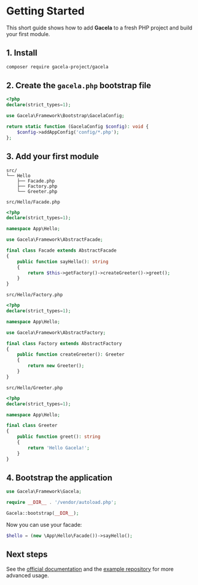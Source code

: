 # Getting Started

This short guide shows how to add **Gacela** to a fresh PHP project and build your first module.

## 1. Install

```bash
composer require gacela-project/gacela
```

## 2. Create the `gacela.php` bootstrap file

```php
<?php
declare(strict_types=1);

use Gacela\Framework\Bootstrap\GacelaConfig;

return static function (GacelaConfig $config): void {
    $config->addAppConfig('config/*.php');
};
```

## 3. Add your first module

```
src/
└── Hello
    ├── Facade.php
    ├── Factory.php
    └── Greeter.php
```

`src/Hello/Facade.php`
```php
<?php
declare(strict_types=1);

namespace App\Hello;

use Gacela\Framework\AbstractFacade;

final class Facade extends AbstractFacade
{
    public function sayHello(): string
    {
        return $this->getFactory()->createGreeter()->greet();
    }
}
```

`src/Hello/Factory.php`
```php
<?php
declare(strict_types=1);

namespace App\Hello;

use Gacela\Framework\AbstractFactory;

final class Factory extends AbstractFactory
{
    public function createGreeter(): Greeter
    {
        return new Greeter();
    }
}
```

`src/Hello/Greeter.php`
```php
<?php
declare(strict_types=1);

namespace App\Hello;

final class Greeter
{
    public function greet(): string
    {
        return 'Hello Gacela!';
    }
}
```

## 4. Bootstrap the application

```php
use Gacela\Framework\Gacela;

require __DIR__ . '/vendor/autoload.php';

Gacela::bootstrap(__DIR__);
```

Now you can use your facade:

```php
$hello = (new \App\Hello\Facade())->sayHello();
```

## Next steps

See the [official documentation](https://gacela-project.com/) and the [example repository](https://github.com/gacela-project/gacela-example) for more advanced usage.
